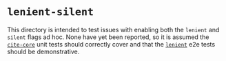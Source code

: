 # `lenient-silent`
This directory is intended to test issues with enabling both the `lenient` and `silent` flags ad hoc. None have yet been reported, so it is assumed the [`cite-core`](../../cite/core/README.md) unit tests should correctly cover and that the [`lenient`](../lenient/) e2e tests should be demonstrative. 